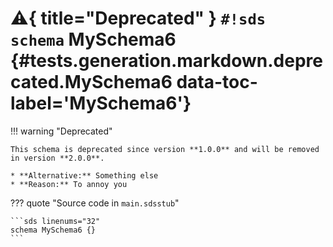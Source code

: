# :warning:{ title="Deprecated" } `#!sds schema` MySchema6 {#tests.generation.markdown.deprecated.MySchema6 data-toc-label='MySchema6'}

!!! warning "Deprecated"

    This schema is deprecated since version **1.0.0** and will be removed in version **2.0.0**.

    * **Alternative:** Something else
    * **Reason:** To annoy you

??? quote "Source code in `main.sdsstub`"

    ```sds linenums="32"
    schema MySchema6 {}
    ```
